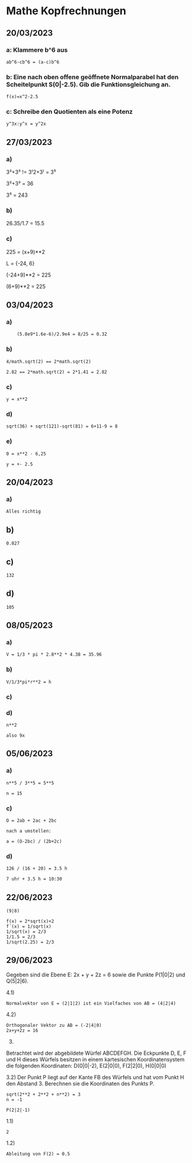 # Mathe Kopfrechnungen

## 20/03/2023

### a: Klammere b^6 aus

    ab^6-cb^6 = (a-c)b^6

### b: Eine nach oben offene geöffnete Normalparabel hat den Scheitelpunkt S(0|-2.5). Gib die Funktionsgleichung an.

    f(x)=x^2-2.5

### c: Schreibe den Quotienten als eine Potenz

    y^3x:y^x = y^2x


## 27/03/2023

### a)

3²+3³ != 3⁽2+3⁾ = 3⁵

3²+3³ = 36

3⁵ = 243

### b)

26.35/1.7 = 15.5


### c)

225 = (x+9)**2

L = {-24, 6}

(-24+9)**2 = 225

(6+9)**2 = 225



## 03/04/2023

### a)
    
        (5.8e9*1.6e-6)/2.9e4 = 8/25 = 0.32

### b)

    4/math.sqrt(2) == 2*math.sqrt(2)

    2.82 == 2*math.sqrt(2) = 2*1.41 = 2.82

### c)

    y = x**2

### d)

    sqrt(36) + sqrt(121)-sqrt(81) = 6+11-9 = 8

### e)

    0 = x**2 - 6,25

    y = +- 2.5


## 20/04/2023

### a)
    
    Alles richtig

## b)

    0.027

## c)

    132

## d)

    105



## 08/05/2023

### a)

    V = 1/3 * pi * 2.8**2 * 4.38 = 35.96

### b)

    V/1/3*pi*r**2 = h

### c)



### d)

    n**2

    also 9x


## 05/06/2023

### a)

    n**5 / 3**5 = 5**5

    n = 15

### c)

    O = 2ab + 2ac + 2bc

    nach a umstellen:

    a = (O-2bc) / (2b+2c)


### d)

    126 / (16 + 20) = 3.5 h

    7 uhr + 3.5 h = 10:30

## 22/06/2023

    (9|8)

    f(x) = 2*sqrt(x)+2
    f´(x) = 1/sqrt(x)
    1/sqrt(x) = 2/3
    1/1.5 = 2/3
    1/sqrt(2.25) = 2/3

## 29/06/2023

Gegeben sind die Ebene E: 2x + y + 2z = 6 sowie die Punkte P(1|0|2) und Q(5|2|6).

4.1)

    Normalvektor von E = (2|1|2) ist ein Vielfaches von AB = (4|2|4)

4.2)

    Orthogonaler Vektor zu AB = (-2|4|0)
    2x+y+2z = 16

3)
Betrachtet wird der abgebildete Würfel ABCDEFGH. Die Eckpunkte D, E, F und H dieses Würfels besitzen in einem kartesischen Koordinatensystem die folgenden Koordinaten: D(0|0|-2), E(2|0|0), F(2|2|0), H(0|0|0)

3.2) Der Punkt P liegt  auf der Kante FB des Würfels und hat vom Punkt H den Abstand 3. Berechnen sie die Koordinaten des Punkts P.

    sqrt(2**2 + 2**2 + n**2) = 3
    n = -1

    P(2|2|-1)

1.1)

    2

1.2)

    Ableitung von F(2) = 0.5
    
